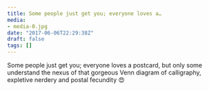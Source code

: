 ```yaml
---
title: Some people just get you; everyone loves a…
media:
- media-0.jpg
date: "2017-06-06T22:29:38Z"
draft: false
tags: []
---
```

Some people just get you; everyone loves a postcard, but only some understand the nexus of that gorgeous Venn diagram of calligraphy, expletive nerdery and postal fecundity 😍
